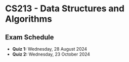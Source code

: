 # CS213 - Data Structures and Algorithms

## Exam Schedule

- **Quiz 1:** Wednesday, 28 August 2024
- **Quiz 2:** Wednesday, 23 October 2024
